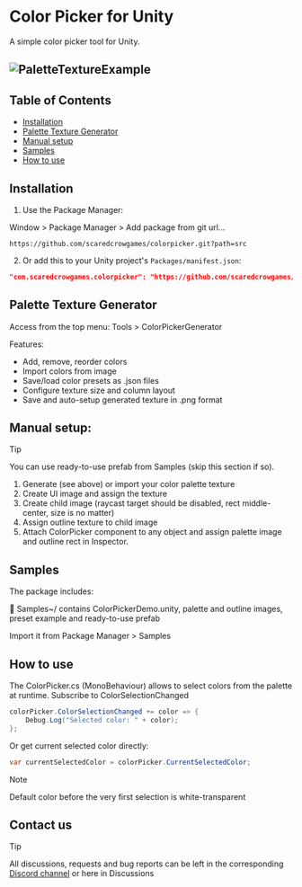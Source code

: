 # Color Picker for Unity

A simple color picker tool for Unity.

![PaletteTextureExample](https://github.com/user-attachments/assets/55bb70b8-3d85-41a2-8f23-d8c3ae6d0c23)
---
## Table of Contents
- [Installation](#installation)
- [Palette Texture Generator](#palette-texture-generator)
- [Manual setup](#manual-setup)
- [Samples](#samples)
- [How to use](#how-to-use)

## Installation

1. Use the Package Manager:

Window > Package Manager > Add package from git url...
```link
https://github.com/scaredcrowgames/colorpicker.git?path=src
```

2. Or add this to your Unity project's `Packages/manifest.json`:

```json
"com.scaredcrowgames.colorpicker": "https://github.com/scaredcrowgames/colorpicker.git?path=src"
```
## Palette Texture Generator
Access from the top menu: Tools > ColorPickerGenerator

Features:
* Add, remove, reorder colors
* Import colors from image
* Save/load color presets as .json files
* Configure texture size and column layout
* Save and auto-setup generated texture in .png format

## Manual setup:
> [!TIP]
> You can use ready-to-use prefab from Samples (skip this section if so).
1. Generate (see above) or import your color palette texture
2. Create UI image and assign the texture
3. Create child image (raycast target should be disabled, rect middle-center, size is no matter)
4. Assign outline texture to child image
5. Attach ColorPicker component to any object and assign palette image and outline rect in Inspector.

## Samples
The package includes:

📁 Samples~/ contains ColorPickerDemo.unity, palette and outline images, preset example and ready-to-use prefab

Import it from Package Manager > Samples

## How to use
The ColorPicker.cs (MonoBehaviour) allows to select colors from the palette at runtime.
Subscribe to ColorSelectionChanged
```csharp
colorPicker.ColorSelectionChanged += color => {
    Debug.Log("Selected color: " + color);
};
```
Or get current selected color directly:
```csharp
var currentSelectedColor = colorPicker.CurrentSelectedColor;
```
> [!NOTE]
> Default color before the very first selection is white-transparent

## Contact us
> [!TIP]
> All discussions, requests and bug reports can be left in the corresponding [Discord channel](https://discord.gg/kWvJeWHPZ9) or here in Discussions
